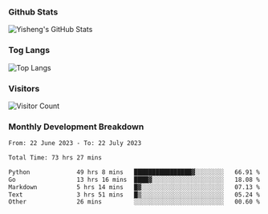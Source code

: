 ### Github Stats
![Yisheng's GitHub Stats](https://github-readme-stats-9qabuvhk1-gongyisheng.vercel.app/api?username=gongyisheng&count_private=true&show_icons=true)
### Tog Langs
![Top Langs](https://github-readme-stats-9qabuvhk1-gongyisheng.vercel.app/api/top-langs/?username=gongyisheng&layout=compact)
### Visitors
![Visitor Count](https://profile-counter.glitch.me/gongyisheng/count.svg)
### Monthly Development Breakdown
<!--START_SECTION:waka-->

```txt
From: 22 June 2023 - To: 22 July 2023

Total Time: 73 hrs 27 mins

Python             49 hrs 8 mins   ████████████████▓░░░░░░░░   66.91 %
Go                 13 hrs 16 mins  ████▓░░░░░░░░░░░░░░░░░░░░   18.08 %
Markdown           5 hrs 14 mins   █▓░░░░░░░░░░░░░░░░░░░░░░░   07.13 %
Text               3 hrs 51 mins   █▒░░░░░░░░░░░░░░░░░░░░░░░   05.24 %
Other              26 mins         ░░░░░░░░░░░░░░░░░░░░░░░░░   00.60 %
```

<!--END_SECTION:waka-->
